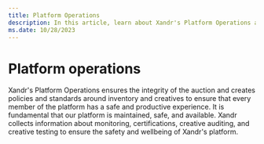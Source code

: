 ```yaml
---
title: Platform Operations
description: In this article, learn about Xandr's Platform Operations and its advantages.
ms.date: 10/28/2023
---
```


# Platform operations

Xandr's Platform Operations ensures the integrity of the auction and creates policies and standards around inventory and creatives to ensure that every member of the platform has a safe and productive experience. It is fundamental that our platform is maintained, safe, and available. Xandr collects information about monitoring, certifications, creative auditing, and creative testing to ensure the safety and wellbeing of Xandr's platform.
